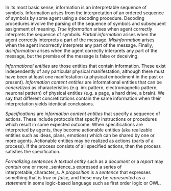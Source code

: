 In its most basic sense, information is an interpretable sequence of symbols. Information  arises from the interpretation of an ordered sequence of symbols by some agent using a decoding procedure. Decoding procedures involve the parsing of the sequence of symbols and subsequent assignment of meaning. _True information_ arises when agent correctly interprets the sequence of symbols. _Partial information_ arises when the agent correctly interprets a part of the message. _Misinformation_ arises when the agent incorrectly interprets any part of the message. Finally, _disinformation_ arises when the agent correctly interprets any part of the message, but the premise of the message is false or deceiving.

_Informational entities_ are those entities that contain information. These exist independently of any particular physical manifestation, although there must have been at least one manifestation (a physical embodiment in the past or present). _Information content entities_ are informational entities that can be _concretized_ as characteristics (e.g. ink pattern, electromagnetic pattern, neuronal pattern) of physical entities (e.g. a page, a hard drive, a brain). We say that different concretizations contain the same information when their interpretation yields identical conclusions.

_Specifications_ are _information content entities_ that specify a sequence of actions. These include protocols that specify instructions or procedures which result in some expected outcome. When specifications are interpreted by agents, they become actionable entities (aka realizable entities such as ideas, plans, emotions) which can be shared by one or more agents.  Actionable entities may be realized as actions (parts of a process). If the process consists of all specified actions, then the process satisfies the specification.


_Formalizing sentences_
A _textual entity_ such as a _document_ or a _report_ may _contain_ one or more _sentence\_s expressed a series of interpretable_character\_s. A _proposition_ is a _sentence_ that expresses something that is _true_ or _false_, and these may be _represented_ as a _statement_ in some logic-based language such as first order logic or OWL.